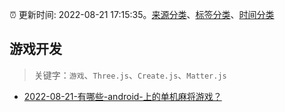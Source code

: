 :alarm_clock: 更新时间: 2022-08-21 17:15:35。[来源分类](../README.md)、[标签分类](../TAGS.md)、[时间分类](../TIMELINE.md)

## 游戏开发


> 关键字：`游戏`、`Three.js`、`Create.js`、`Matter.js`



- [2022-08-21-有哪些-android-上的单机麻将游戏？](https://www.v2ex.com/t/874412) 